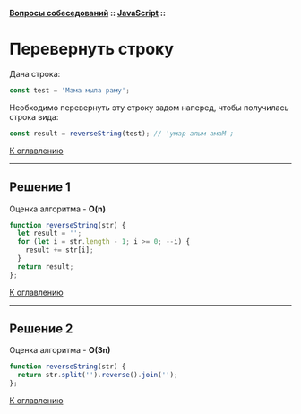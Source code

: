 **[Вопросы собеседований](../README.md#tasks) :: [JavaScript](../README.md#tasks-javascript) ::**
# Перевернуть строку

Дана строка:
```javascript
const test = 'Мама мыла раму';
```
Необходимо перевернуть эту строку задом наперед, чтобы получилась строка вида:
```javascript
const result = reverseString(test); // 'умар алым амаМ';
```

[К оглавлению](../README.md#tasks-javascript)

---

## Решение 1
Оценка алгоритма - **O(n)**

```javascript
function reverseString(str) {
  let result = '';
  for (let i = str.length - 1; i >= 0; --i) {
    result += str[i];
  }
  return result;
};
```

[К оглавлению](../README.md#tasks-javascript)

---

## Решение 2
Оценка алгоритма - **O(3n)**

```javascript
function reverseString(str) {
  return str.split('').reverse().join('');
};
```

[К оглавлению](../README.md#tasks-javascript)
